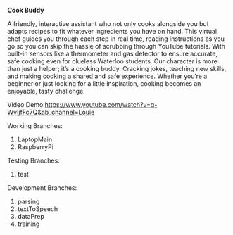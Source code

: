 **Cook Buddy**

A friendly, interactive assistant who not only cooks alongside you but adapts recipes to fit whatever ingredients you have on hand. This virtual chef guides you through each step in real time, reading instructions as you go so you can skip the hassle of scrubbing through YouTube tutorials. With built-in sensors like a thermometer and gas detector to ensure accurate, safe cooking even for clueless Waterloo students. Our character is more than just a helper; it’s a cooking buddy. Cracking jokes, teaching new skills, and making cooking a shared and safe experience. Whether you’re a beginner or just looking for a little inspiration, cooking becomes an enjoyable, tasty challenge.

Video Demo:https://www.youtube.com/watch?v=q-WvIjfFc7Q&ab_channel=Louie

Working Branches:
1. LaptopMain
2. RaspberryPi

Testing Branches:
1. test

Development Branches:
1. parsing
2. textToSpeech
3. dataPrep
4. training